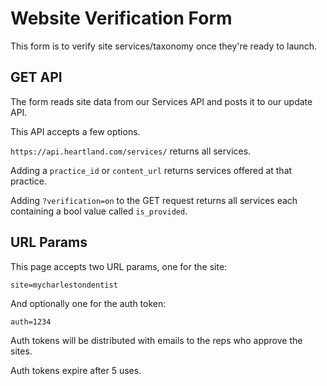 # Website Verification Form

This form is to verify site services/taxonomy once they're ready to launch.

## GET API

The form reads site data from our Services API and posts it to our update API.

This API accepts a few options.

`https://api.heartland.com/services/` returns all services.

Adding a `practice_id` or `content_url` returns services offered at that practice.

Adding `?verification=on` to the GET request returns all services each containing a bool value called `is_provided`.


## URL Params

This page accepts two URL params, one for the site:

`site=mycharlestondentist`

And optionally one for the auth token:

`auth=1234`

Auth tokens will be distributed with emails to the reps who approve the sites.

Auth tokens expire after 5 uses.